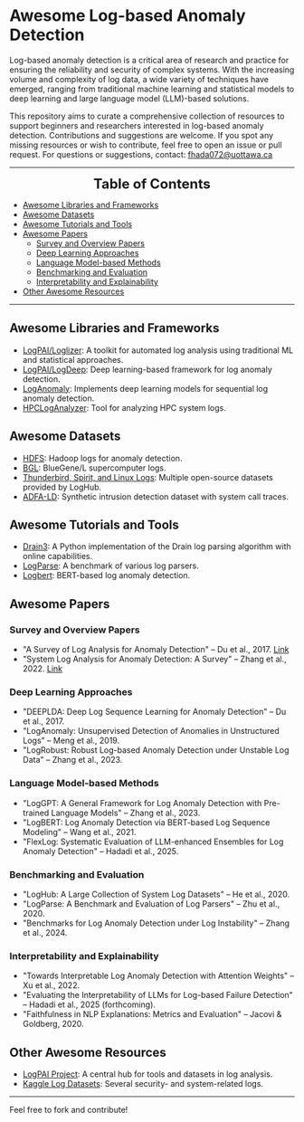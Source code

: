 # Awesome Log-based Anomaly Detection

Log-based anomaly detection is a critical area of research and practice for ensuring the reliability and security of complex systems. With the increasing volume and complexity of log data, a wide variety of techniques have emerged, ranging from traditional machine learning and statistical models to deep learning and large language model (LLM)-based solutions.

This repository aims to curate a comprehensive collection of resources to support beginners and researchers interested in log-based anomaly detection. Contributions and suggestions are welcome. If you spot any missing resources or wish to contribute, feel free to open an issue or pull request. For questions or suggestions, contact: fhada072@uottawa.ca

---

<font size=5><center><b> Table of Contents </b></center></font>
- [Awesome Libraries and Frameworks](#awesome-libraries-and-frameworks)
- [Awesome Datasets](#awesome-datasets)
- [Awesome Tutorials and Tools](#awesome-tutorials-and-tools)
- [Awesome Papers](#awesome-papers)
  - [Survey and Overview Papers](#survey-and-overview-papers)
  - [Deep Learning Approaches](#deep-learning-approaches)
  - [Language Model-based Methods](#language-model-based-methods)
  - [Benchmarking and Evaluation](#benchmarking-and-evaluation)
  - [Interpretability and Explainability](#interpretability-and-explainability)
- [Other Awesome Resources](#other-awesome-resources)

---

## Awesome Libraries and Frameworks
- [LogPAI/Loglizer](https://github.com/logpai/loglizer): A toolkit for automated log analysis using traditional ML and statistical approaches.
- [LogPAI/LogDeep](https://github.com/logpai/logdeep): Deep learning-based framework for log anomaly detection.
- [LogAnomaly](https://github.com/logpai/loganomaly): Implements deep learning models for sequential log anomaly detection.
- [HPCLogAnalyzer](https://github.com/llnl/hpc-log-analyzer): Tool for analyzing HPC system logs.

## Awesome Datasets
- [HDFS](https://github.com/logpai/loghub): Hadoop logs for anomaly detection.
- [BGL](https://github.com/logpai/loghub): BlueGene/L supercomputer logs.
- [Thunderbird, Spirit, and Linux Logs](https://github.com/logpai/loghub): Multiple open-source datasets provided by LogHub.
- [ADFA-LD](https://www.unsw.adfa.edu.au/unsw-canberra-cyber/cybersecurity/ADFA-IDS-Datasets/): Synthetic intrusion detection dataset with system call traces.

## Awesome Tutorials and Tools
- [Drain3](https://github.com/IBM/drain3): A Python implementation of the Drain log parsing algorithm with online capabilities.
- [LogParse](https://github.com/logpai/logparser): A benchmark of various log parsers.
- [Logbert](https://github.com/THU-BPM/LogBERT): BERT-based log anomaly detection.

## Awesome Papers

### Survey and Overview Papers
- "A Survey of Log Analysis for Anomaly Detection" – Du et al., 2017. [Link](https://arxiv.org/abs/1611.09156)
- "System Log Analysis for Anomaly Detection: A Survey" – Zhang et al., 2022. [Link](https://arxiv.org/abs/2201.10793)

### Deep Learning Approaches
- "DEEPLDA: Deep Log Sequence Learning for Anomaly Detection" – Du et al., 2017.
- "LogAnomaly: Unsupervised Detection of Anomalies in Unstructured Logs" – Meng et al., 2019.
- "LogRobust: Robust Log-based Anomaly Detection under Unstable Log Data" – Zhang et al., 2023.

### Language Model-based Methods
- "LogGPT: A General Framework for Log Anomaly Detection with Pre-trained Language Models" – Zhang et al., 2023.
- "LogBERT: Log Anomaly Detection via BERT-based Log Sequence Modeling" – Wang et al., 2021.
- "FlexLog: Systematic Evaluation of LLM-enhanced Ensembles for Log Anomaly Detection" – Hadadi et al., 2025.

### Benchmarking and Evaluation
- "LogHub: A Large Collection of System Log Datasets" – He et al., 2020.
- "LogParse: A Benchmark and Evaluation of Log Parsers" – Zhu et al., 2020.
- "Benchmarks for Log Anomaly Detection under Log Instability" – Zhang et al., 2024.

### Interpretability and Explainability
- "Towards Interpretable Log Anomaly Detection with Attention Weights" – Xu et al., 2022.
- "Evaluating the Interpretability of LLMs for Log-based Failure Detection" – Hadadi et al., 2025 (forthcoming).
- "Faithfulness in NLP Explanations: Metrics and Evaluation" – Jacovi & Goldberg, 2020.

## Other Awesome Resources
- [LogPAI Project](https://www.logpai.com/): A central hub for tools and datasets in log analysis.
- [Kaggle Log Datasets](https://www.kaggle.com/datasets): Several security- and system-related logs.

---

Feel free to fork and contribute!

